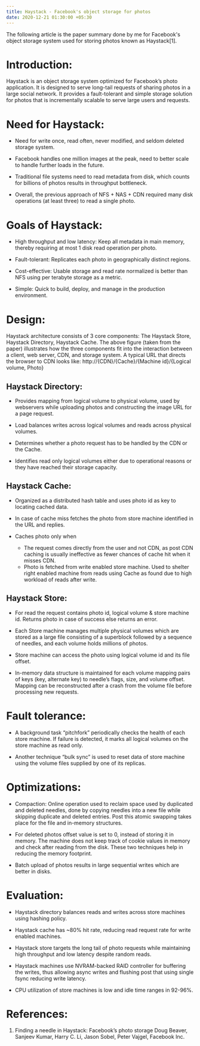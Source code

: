 ```yaml
---
title: Haystack - Facebook's object storage for photos
date: 2020-12-21 01:30:00 +05:30
---
```


The following article is the paper summary done by me for Facebook's object storage system used for storing photos known as Haystack[1].

# Introduction:
Haystack is an object storage system optimized for Facebook’s photo application.  It is designed to serve long-tail requests of sharing photos in a large social network. It provides a fault-tolerant and simple storage solution for photos that is incrementally scalable to serve large users and requests.

# Need for Haystack:
* Need for write once, read often, never modified, and seldom deleted storage system.

* Facebook handles one million images at the peak, need to better scale to handle further loads in the future.

* Traditional file systems need to read metadata from disk, which counts for billions of photos results in throughput bottleneck.

* Overall, the previous approach of NFS + NAS + CDN required many disk operations (at least three) to read a single photo. 

# Goals of Haystack:
* High throughput and low latency: Keep all metadata in main memory, thereby requiring at most 1 disk read operation per photo.

* Fault-tolerant: Replicates each photo in geographically distinct regions.

* Cost-effective: Usable storage and read rate normalized is better than NFS using per terabyte storage as a metric.

* Simple: Quick to build, deploy, and manage in the production environment.

# Design:
Haystack architecture consists of 3 core components: The Haystack Store, Haystack Directory, Haystack Cache. The above figure (taken from the paper) illustrates how the three components fit into the interaction between a client, web server, CDN, and storage system. A typical URL that directs the browser to CDN looks like: http://{CDN}/{Cache}/{Machine id}/{Logical volume, Photo}

## Haystack Directory:
* Provides mapping from logical volume to physical volume, used by webservers while uploading photos and constructing the image URL for a page request.

* Load balances writes across logical volumes and reads across physical volumes.

* Determines whether a photo request has to be handled by the CDN or the Cache.

* Identifies read only logical volumes either due to operational reasons or they have reached their storage capacity.

## Haystack Cache:
* Organized as a distributed hash table and uses photo id as key to locating cached data.

* In case of cache miss fetches the photo from store machine identified in the URL and replies.

* Caches photo only when
    * The request comes directly from the user and not CDN, as post CDN caching is usually ineffective as fewer chances of cache hit when it misses CDN.
    * Photo is fetched from write enabled store machine. Used to shelter right enabled machine from reads using Cache as found due to high workload of reads after write.

## Haystack Store:
* For read the request contains photo id, logical volume & store machine id. Returns photo in case of success else returns an error.

* Each Store machine manages multiple physical volumes which are stored as a large file consisting of a superblock followed by a sequence of needles, and each volume holds millions of photos.

* Store machine can access the photo using logical volume id and its file offset.

* In-memory data structure is maintained for each volume mapping pairs of keys (key, alternate key) to needle’s flags, size, and volume offset. Mapping can be reconstructed after a crash from the volume file before processing new requests.

# Fault tolerance:
* A background task “pitchfork” periodically checks the health of each store machine. If failure is detected, it marks all logical volumes on the store machine as read only.

* Another technique “bulk sync” is used to reset data of store machine using the volume files supplied by one of its replicas.

# Optimizations:
* Compaction: Online operation used to reclaim space used by duplicated and deleted needles, done by copying needles into a new file while skipping duplicate and deleted entries. Post this atomic swapping takes place for the file and in-memory structures.

* For deleted photos offset value is set to 0, instead of storing it in memory. The machine does not keep track of cookie values in memory and check after reading from the disk. These two techniques help in reducing the memory footprint.

* Batch upload of photos results in large sequential writes which are better in disks.

# Evaluation:
* Haystack directory balances reads and writes across store machines using hashing policy.

* Haystack cache has ~80% hit rate, reducing read request rate for write enabled machines.
* Haystack store targets the long tail of photo requests while maintaining high throughput and low latency despite random reads.

* Haystack machines use NVRAM-backed RAID controller for buffering the writes, thus allowing async writes and flushing post that using single fsync reducing write latency.

* CPU utilization of store machines is low and idle time ranges in 92-96%.

# References:
1. Finding a needle in Haystack: Facebook’s photo storage
Doug Beaver, Sanjeev Kumar, Harry C. Li, Jason Sobel, Peter Vajgel,
Facebook Inc.
